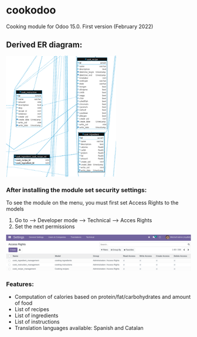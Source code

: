 # cookodoo

Cooking module for Odoo 15.0. First version (February 2022)


**Derived ER diagram:**
------

<img src="static/description/Cook_ER_diagram.png" alt="drawing" width="300"/>

<!-- ![A test image](static/description/Cook_ER_diagram.png) -->

### After installing the module set security settings:

To see the module on the menu, you must first set Access Rights to the models

1. Go to --> Developer mode --> Technical --> Acces Rights 
2. Set the next permissions 


<img src="static/description/set_AR.png" alt="drawing" width="700"/>

<!-- ![set_permiss](static/description/set_AR.png) -->

### Features:

+ Computation of calories based on protein/fat/carbohydrates and amount of food
+ List of recipes
+ List of ingredients
+ List of instructions
+ Translation languages available: Spanish and Catalan

